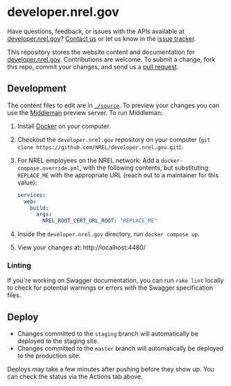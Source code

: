 # developer.nrel.gov

Have questions, feedback, or issues with the APIs available at [developer.nrel.gov](https://developer.nrel.gov/)? [Contact us](https://developer.nrel.gov/contact/) or let us know in the [issue tracker](https://github.com/NREL/developer.nrel.gov/issues).

This repository stores the website content and documentation for [developer.nrel.gov](https://developer.nrel.gov). Contributions are welcome. To submit a change, fork this repo, commit your changes, and send us a [pull request](https://help.github.com/articles/using-pull-requests).

## Development

The content files to edit are in [`./source`](https://github.com/NREL/developer.nrel.gov/tree/master/source). To preview your changes you can use the [Middleman](https://middlemanapp.com) preview server. To run Middleman:

1. Install [Docker](https://www.docker.com/products/docker-desktop/) on your computer.
2. Checkout the `developer.nrel.gov` repository on your computer (`git clone https://github.com/NREL/developer.nrel.gov.git`).
3. For NREL employees on the NREL network: Add a `docker-compose.override.yml`, with the following contents, but substituting `REPLACE_ME` with the appropriate URL (reach out to a maintainer for this value):

    ```yaml
    services:
      web:
        build:
          args:
            NREL_ROOT_CERT_URL_ROOT: "REPLACE_ME"
    ```

4. Inside the `developer.nrel.gov` directory, run `docker compose up`.
5. View your changes at: http://localhost:4480/

### Linting

If you're working on Swagger documentation, you can run `rake lint` locally to check for potential warnings or errors with the Swagger specification files.

## Deploy

- Changes committed to the `staging` branch will automatically be deployed to the staging site.
- Changes committed to the `master` branch will automatically be deployed to the production site.

Deploys may take a few minutes after pushing before they show up. You can check the status via the Actions tab above.
